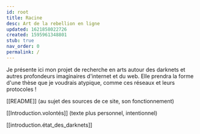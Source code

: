 ```yaml
---
id: root
title: Racine
desc: Art de la rebellion en ligne
updated: 1621858022726
created: 1595961348801
stub: true
nav_order: 0
permalink: /
---
```

Je présente ici mon projet de recherche en arts autour des darknets et autres profondeurs imaginaires d'internet et du web. Elle prendra la forme d'une thèse que je voudrais atypique, comme ces réseaux et leurs protocoles !

[[README]] (au sujet des sources de ce site, son fonctionnement)

[[Introduction.volontés]] (texte plus personnel, intentionnel)

[[introduction.état_des_darknets]]

